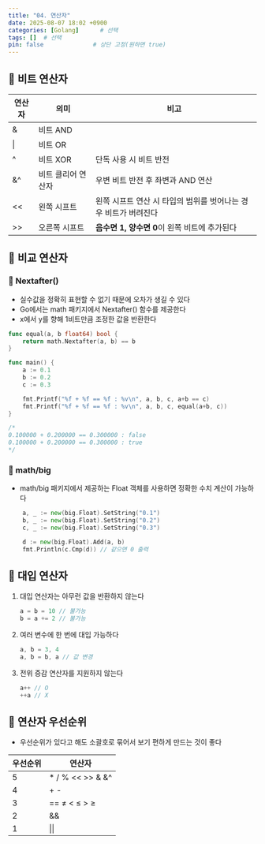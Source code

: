 ```yaml
---
title: "04. 연산자"
date: 2025-08-07 18:02 +0900
categories: [Golang]      # 선택
tags: []  # 선택
pin: false              # 상단 고정(원하면 true)
---
```

## 🎯 비트 연산자

| 연산자 | 의미 | 비고 |
| --- | --- | --- |
| & | 비트 AND |  |
| \| | 비트 OR |  |
| ^ | 비트 XOR | 단독 사용 시 비트 반전 |
| &^ | 비트 클리어 연산자 | 우변 비트 반전 후 좌변과 AND 연산 |
| << | 왼쪽 시프트 | 왼쪽 시프트 연산 시 타입의 범위를 벗어나는 경우 비트가 버려진다 |
| >> | 오른쪽 시프트 | **음수면 1, 양수면 0**이 왼쪽 비트에 추가된다 |

## 🎯 비교 연산자

### 📌 Nextafter()

- 실수값을 정확히 표현할 수 없기 때문에 오차가 생길 수 있다
- Go에서는 math 패키지에서 Nextafter() 함수를 제공한다
- x에서 y를 향해 1비트만큼 조정한 값을 반환한다

```go
func equal(a, b float64) bool {
	return math.Nextafter(a, b) == b
}

func main() {
	a := 0.1
	b := 0.2
	c := 0.3

	fmt.Printf("%f + %f == %f : %v\n", a, b, c, a+b == c)
	fmt.Printf("%f + %f == %f : %v\n", a, b, c, equal(a+b, c))
}

/*
0.100000 + 0.200000 == 0.300000 : false
0.100000 + 0.200000 == 0.300000 : true
*/
```

### 📌 math/big

- math/big 패키지에서 제공하는 Float 객체를 사용하면 정확한 수치 계산이 가능하다

```go
	a, _ := new(big.Float).SetString("0.1")
	b, _ := new(big.Float).SetString("0.2")
	c, _ := new(big.Float).SetString("0.3")

	d := new(big.Float).Add(a, b)
	fmt.Println(c.Cmp(d)) // 같으면 0 출력
```

## 🎯 대입 연산자

1. 대입 연산자는 아무런 값을 반환하지 않는다
    
    ```go
    a = b = 10 // 불가능
    b = a += 2 // 불가능
    ```
    
2. 여러 변수에 한 번에 대입 가능하다
    
    ```go
    a, b = 3, 4
    a, b = b, a // 값 변경
    ```
    
3. 전위 증감 연산자를 지원하지 않는다
    
    ```go
    a++ // O
    ++a // X
    ```
    

## 🎯 연산자 우선순위

- 우선순위가 있다고 해도 소괄호로 묶어서 보기 편하게 만드는 것이 좋다

| 우선순위 | 연산자 |
| --- | --- |
| 5 | * / % << >> & &^ |
| 4 | + - | ^ |
| 3 | == ≠ < ≤ > ≥ |
| 2 | && |
| 1 | &#124;&#124; |